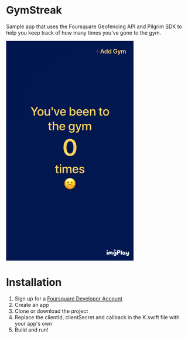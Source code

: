 # GymStreak
Sample app that uses the Foursquare Geofencing API and Pilgrim SDK to help you keep track of how many times you've gone to the gym.

![](demo.GIF)

# Installation
1) Sign up for a [Foursquare Developer Account](https://foursquare.com/developers/signup)
2) Create an app
3) Clone or download the project
4) Replace the clientId, clientSecret and callback in the K.swift file with your app's own
5) Build and run!
